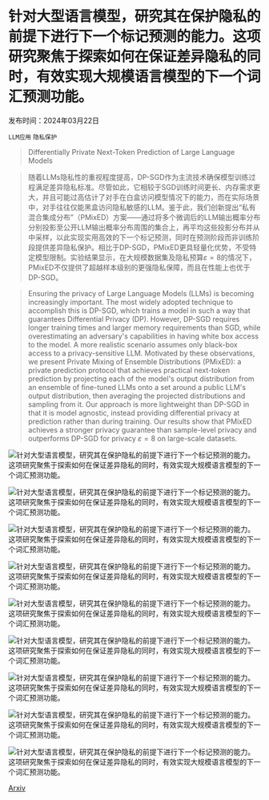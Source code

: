 # 针对大型语言模型，研究其在保护隐私的前提下进行下一个标记预测的能力。这项研究聚焦于探索如何在保证差异隐私的同时，有效实现大规模语言模型的下一个词汇预测功能。

发布时间：2024年03月22日

`LLM应用` `隐私保护`

> Differentially Private Next-Token Prediction of Large Language Models

> 随着LLMs隐私性的重视程度提高，DP-SGD作为主流技术确保模型训练过程满足差异隐私标准。尽管如此，它相较于SGD训练时间更长、内存需求更大，并且可能过高估计了对手在白盒访问模型情况下的能力，而在实际场景中，对手往往仅能黑盒访问隐私敏感的LLM。鉴于此，我们创新提出“私有混合集成分布”（PMixED）方案——通过将多个微调后的LLM输出概率分布分别投影至公开LLM输出概率分布周围的集合上，再平均这些投影分布并从中采样，以此实现实用高效的下一个标记预测，同时在预测阶段而非训练阶段提供差异隐私保护。相比于DP-SGD，PMixED更具轻量化优势，不受特定模型限制。实验结果显示，在大规模数据集及隐私预算$ε= 8$的情况下，PMixED不仅提供了超越样本级别的更强隐私保障，而且在性能上也优于DP-SGD。

> Ensuring the privacy of Large Language Models (LLMs) is becoming increasingly important. The most widely adopted technique to accomplish this is DP-SGD, which trains a model in such a way that guarantees Differential Privacy (DP). However, DP-SGD requires longer training times and larger memory requirements than SGD, while overestimating an adversary's capabilities in having white box access to the model. A more realistic scenario assumes only black-box access to a privacy-sensitive LLM. Motivated by these observations, we present Private Mixing of Ensemble Distributions (PMixED): a private prediction protocol that achieves practical next-token prediction by projecting each of the model's output distribution from an ensemble of fine-tuned LLMs onto a set around a public LLM's output distribution, then averaging the projected distributions and sampling from it. Our approach is more lightweight than DP-SGD in that it is model agnostic, instead providing differential privacy at prediction rather than during training. Our results show that PMixED achieves a stronger privacy guarantee than sample-level privacy and outperforms DP-SGD for privacy $ε= 8$ on large-scale datasets.

![针对大型语言模型，研究其在保护隐私的前提下进行下一个标记预测的能力。这项研究聚焦于探索如何在保证差异隐私的同时，有效实现大规模语言模型的下一个词汇预测功能。](../../../paper_images/2403.15638/PMixED_overview.png)

![针对大型语言模型，研究其在保护隐私的前提下进行下一个标记预测的能力。这项研究聚焦于探索如何在保证差异隐私的同时，有效实现大规模语言模型的下一个词汇预测功能。](../../../paper_images/2403.15638/mollifier_projection.png)

![针对大型语言模型，研究其在保护隐私的前提下进行下一个标记预测的能力。这项研究聚焦于探索如何在保证差异隐私的同时，有效实现大规模语言模型的下一个词汇预测功能。](../../../paper_images/2403.15638/relative_mollifier.png)

![针对大型语言模型，研究其在保护隐私的前提下进行下一个标记预测的能力。这项研究聚焦于探索如何在保证差异隐私的同时，有效实现大规模语言模型的下一个词汇预测功能。](../../../paper_images/2403.15638/x1.png)

![针对大型语言模型，研究其在保护隐私的前提下进行下一个标记预测的能力。这项研究聚焦于探索如何在保证差异隐私的同时，有效实现大规模语言模型的下一个词汇预测功能。](../../../paper_images/2403.15638/x2.png)

![针对大型语言模型，研究其在保护隐私的前提下进行下一个标记预测的能力。这项研究聚焦于探索如何在保证差异隐私的同时，有效实现大规模语言模型的下一个词汇预测功能。](../../../paper_images/2403.15638/x3.png)

![针对大型语言模型，研究其在保护隐私的前提下进行下一个标记预测的能力。这项研究聚焦于探索如何在保证差异隐私的同时，有效实现大规模语言模型的下一个词汇预测功能。](../../../paper_images/2403.15638/x4.png)

![针对大型语言模型，研究其在保护隐私的前提下进行下一个标记预测的能力。这项研究聚焦于探索如何在保证差异隐私的同时，有效实现大规模语言模型的下一个词汇预测功能。](../../../paper_images/2403.15638/x5.png)

![针对大型语言模型，研究其在保护隐私的前提下进行下一个标记预测的能力。这项研究聚焦于探索如何在保证差异隐私的同时，有效实现大规模语言模型的下一个词汇预测功能。](../../../paper_images/2403.15638/x6.png)

[Arxiv](https://arxiv.org/abs/2403.15638)